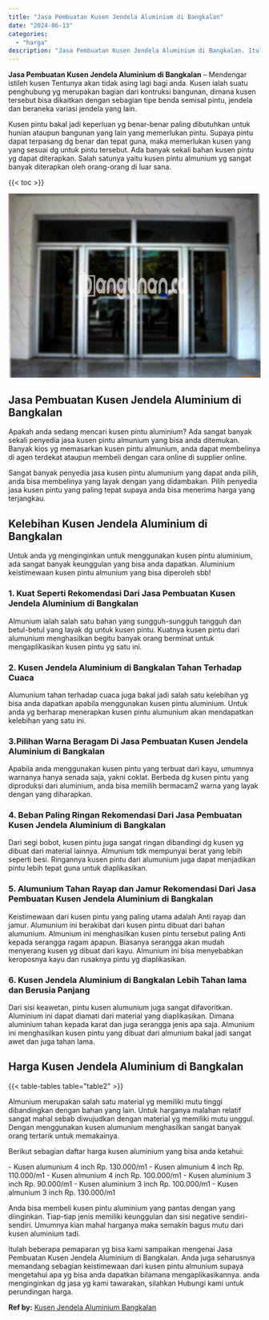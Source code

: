 ```yaml
---
title: "Jasa Pembuatan Kusen Jendela Aluminium di Bangkalan"
date: "2024-06-13"
categories: 
  - "harga"
description: "Jasa Pembuatan Kusen Jendela Aluminium di Bangkalan. Itulah beberapa pemaparan yg bisa kami sampaikan mengenai Jasa Pembuatan Kusen Jendela Aluminium di Bang..."
---
```


**Jasa Pembuatan Kusen Jendela Aluminium di Bangkalan** – Mendengar istileh kusen Tentunya akan tidak asing lagi bagi anda. Kusen ialah suatu penghubung yg merupakan bagian dari kontruksi bangunan, dimana kusen tersebut bisa dikaitkan dengan sebagian tipe benda semisal pintu, jendela dan beraneka variasi jendela yang lain.

Kusen pintu bakal jadi keperluan yg benar-benar paling dibutuhkan untuk hunian ataupun bangunan yang lain yang memerlukan pintu. Supaya pintu dapat terpasang dg benar dan tepat guna, maka memerlukan kusen yang yang sesuai dg untuk pintu tersebut. Ada banyak sekali bahan kusen pintu yg dapat diterapkan. Salah satunya yaitu kusen pintu almunium yg sangat banyak diterapkan oleh orang-orang di luar sana.

{{< toc >}}

![Jasa Pembuatan Kusen Jendela Aluminium di Bangkalan](/images/harga-kusen-jendela-alumunium-13.png)

## Jasa Pembuatan Kusen Jendela Aluminium di Bangkalan

Apakah anda sedang mencari kusen pintu aluminium? Ada sangat banyak sekali penyedia jasa kusen pintu almunium yang bisa anda ditemukan. Banyak kios yg memasarkan kusen pintu almunium, anda dapat membelinya di agen terdekat ataupun membeli dengan cara online di supplier online.

Sangat banyak penyedia jasa kusen pintu alumunium yang dapat anda pilih, anda bisa membelinya yang layak dengan yang didambakan. Pilih penyedia jasa kusen pintu yang paling tepat supaya anda bisa menerima harga yang terjangkau.

## Kelebihan Kusen Jendela Aluminium di Bangkalan

Untuk anda yg menginginkan untuk menggunakan kusen pintu aluminium, ada sangat banyak keunggulan yang bisa anda dapatkan. Aluminium keistimewaan kusen pintu almunium yang bisa diperoleh sbb!

### 1\. Kuat Seperti Rekomendasi Dari Jasa Pembuatan Kusen Jendela Aluminium di Bangkalan

Almunium ialah salah satu bahan yang sungguh-sungguh tangguh dan betul-betul yang layak dg untuk kusen pintu. Kuatnya kusen pintu dari alumunium menghasilkan begitu banyak orang berminat untuk mengaplikasikan kusen pintu yg satu ini.

### 2\. Kusen Jendela Aluminium di Bangkalan Tahan Terhadap Cuaca

Alumunium tahan terhadap cuaca juga bakal jadi salah satu kelebihan yg bisa anda dapatkan apabila menggunakan kusen pintu aluminium. Untuk anda yg berharap menerapkan kusen pintu alumunium akan mendapatkan kelebihan yang satu ini.

### 3.Pilihan Warna Beragam Di Jasa Pembuatan Kusen Jendela Aluminium di Bangkalan

Apabila anda menggunakan kusen pintu yang terbuat dari kayu, umumnya warnanya hanya senada saja, yakni coklat. Berbeda dg kusen pintu yang diproduksi dari aluminium, anda bisa memilih bermacam2 warna yang layak dengan yang diharapkan.

### 4\. Beban Paling Ringan Rekomendasi Dari Jasa Pembuatan Kusen Jendela Aluminium di Bangkalan

Dari segi bobot, kusen pintu juga sangat ringan dibandingi dg kusen yg dibuat dari material lainnya. Almunium tdk mempunyai berat yang lebih seperti besi. Ringannya kusen pintu dari alumunium juga dapat menjadikan pintu lebih tepat guna untuk diaplikasikan.

### 5\. Alumunium Tahan Rayap dan Jamur Rekomendasi Dari Jasa Pembuatan Kusen Jendela Aluminium di Bangkalan

Keistimewaan dari kusen pintu yang paling utama adalah Anti rayap dan jamur. Alumunium ini berakibat dari kusen pintu dibuat dari bahan alumunium. Almunium ini menghasilkan kusen pintu tersebut paling Anti kepada serangga ragam apapun. Biasanya serangga akan mudah menyerang kusen yg dibuat dari kayu. Almunium ini bisa menyebabkan keroposnya kayu dan rusaknya pintu yg diaplikasikan.

### 6\. Kusen Jendela Aluminium di Bangkalan Lebih Tahan lama dan Berusia Panjang

Dari sisi keawetan, pintu kusen alumunium juga sangat difavoritkan. Aluminium ini dapat diamati dari material yang diaplikasikan. Dimana aluminium tahan kepada karat dan juga serangga jenis apa saja. Almunium ini menghasilkan kusen pintu yang dibuat dari almunium bakal jadi sangat awet dan juga tahan lama.

## Harga Kusen Jendela Aluminium di Bangkalan

{{< table-tables table="table2" >}}

Almunium merupakan salah satu material yg memiliki mutu tinggi dibandingkan dengan bahan yang lain. Untuk harganya malahan relatif sangat mahal sebab diwujudkan dengan material yg memiliki mutu unggul. Dengan menggunakan kusen alumunium menghasilkan sangat banyak orang tertarik untuk memakainya.

Berikut sebagian daftar harga kusen aluminium yang bisa anda ketahui:

\- Kusen alumunium 4 inch Rp. 130.000/m1 - Kusen almunium 4 inch Rp. 110.000/m1 - Kusen almunium 4 inch Rp. 100.000/m1 - Kusen aluminium 3 inch Rp. 90.000/m1 - Kusen aluminium 3 inch Rp. 100.000/m1 - Kusen almunium 3 inch Rp. 130.000/m1

Anda bisa membeli kusen pintu aluminium yang pantas dengan yang diinginkan. Tiap-tiap jenis memiliki keunggulan dan sisi negative sendiri-sendiri. Umumnya kian mahal harganya maka semakin bagus mutu dari kusen aluminium tadi.

Itulah beberapa pemaparan yg bisa kami sampaikan mengenai Jasa Pembuatan Kusen Jendela Aluminium di Bangkalan. Anda juga seharusnya memandang sebagian keistimewaan dari kusen pintu almunium supaya mengetahui apa yg bisa anda dapatkan bilamana mengaplikasikannya. anda menginginkan dg jasa yg kami tawarakan, silahkan Hubungi kami untuk perundingan harga.

**Ref by:** [Kusen Jendela Aluminium Bangkalan](https://id.wikipedia.org/wiki/Kusen)
